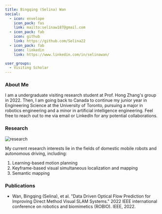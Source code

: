 ```yaml
---
title: Bingqing (Selina) Wan
social:
  - icon: envelope 
    icon_pack: fas
    link: mailto:selinaw187@gmail.com
  - icon_pack: fab
    icon: github
    link: https://github.com/Selina22
  - icon_pack: fab
    icon: linkedin
    link: https://www.linkedin.com/in/selinawan/

user_groups:
  - Visiting Scholar
---
```

### About Me
I am a undergraduate visiting research student at Prof. Hong Zhang's group in 2022. Then, I am going back to Canada to continue my junior year in Engineering Science at the University of Toronto, pursuing a major in robotics engineering and a minor in artificial intelligence engineering. Feel free to reach out to me via email or LinkedIn for any potential collaborations.

### Research
![research](authors_research/bingqing_wan.png "Research Introduction")

My current research interests lie in the fields of domestic mobile robots and autonomous driving, including:
1. Learning-based motion planning
2. Keyframe-based visual simultaneous localization and mapping
3. Semantic mapping

### Publications
- Wan, Bingqing (Selina), et al. "Data Driven Optical Flow Prediction for Improving Direct Method
Visual SLAM Systems." 2022 IEEE international conference on robotics and biomimetics (ROBIO). IEEE, 2022.